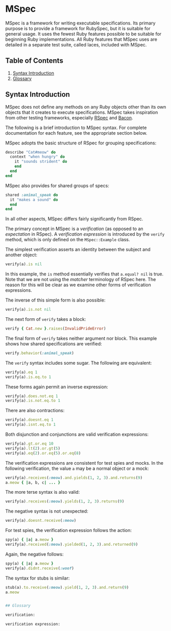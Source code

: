 # MSpec

MSpec is a framework for writing executable specifications. Its primary
purpose is to provide a framework for RubySpec, but it is suitable for general
usage. It uses the fewest Ruby features possible to be suitable for beginning
Ruby implementations. All Ruby features that MSpec uses are detailed in a
separate test suite, called laces, included with MSpec.


## Table of Contents

1. [Syntax Introduction]()
1. [Glossary]()

## Syntax Introduction

MSpec does not define any methods on any Ruby objects other than its own
objects that it creates to execute specifications. MSpec takes inspiration
from other testing frameworks, especially [RSpec](http://rspec.info) and
[Bacon](https://github.com/chneukirchen/bacon).

The following is a brief introduction to MSpec syntax. For complete
documentation for each feature, see the appropriate section below.

MSpec adopts the basic structure of RSpec for grouping specifications:

```ruby
describe "Cat#meow" do
  context "when hungry" do
    it "sounds strident" do
    end
  end
end
```

MSpec also provides for shared groups of specs:

```ruby
shared :animal_speak do
  it "makes a sound" do
  end
end
```

In all other aspects, MSpec differs fairly significantly from RSpec.

The primary concept in MSpec is a _verification_ (as opposed to an
_expectation_ in RSpec). A _verification expression_ is introduced by the
`verify` method, which is only defined on the `MSpec::Example` class.

The simplest verification asserts an identity between the subject and another
object:

```ruby
verify(a).is nil
```

In this example, the `is` method essentially verifies that `a.equal? nil` is
true. Note that we are not using the _matcher_ terminology of RSpec here. The
reason for this will be clear as we examine other forms of verification
expressions.

The inverse of this simple form is also possible:

```ruby
verify(a).is.not nil
```

The next form of `verify` takes a block:

```ruby
verify { Cat.new }.raises(InvalidPrideError)
```

The final form of `verify` takes neither argument nor block. This example
shows how shared specifications are verified:

```ruby
verify.behavior(:animal_speak)
```

The `verify` syntax includes some sugar. The following are equivalent:

```ruby
verify(a).eq 1
verify(a).is.eq.to 1
```

These forms again permit an inverse expression:

```ruby
verify(a).does.not.eq 1
verify(a).is.not.eq.to 1
```

There are also contractions:

```ruby
verify(a).doesnt.eq 1
verify(a).isnt.eq.to 1
```

Both disjunction and conjunctions are valid verification expressions:

```ruby
verify(a).gt.or.eq 10
verify(a).lt(2).or.gt(5)
verify(a).eq(2).or.eq(5).or.eq(8)
```

The verification expressions are consistent for test spies and mocks. In the
following verification, the value `a` may be a normal object or a mock:

```ruby
verify(a).receives(:meow).and.yields(1, 2, 3).and.returns(9)
a.meow { |a, b, c| ... }
```

The more terse syntax is also valid:

```ruby
verify(a).receives(:meow).yields(1, 2, 3).returns(9)
```

The negative syntax is not unexpected:

```ruby
verify(a).doesnt.receive(:meow)
```

For test spies, the verification expression follows the action:

```ruby
spy(a) { |a| a.meow }
verify(a).received(:meow).yielded(1, 2, 3).and.returned(9)
```

Again, the negative follows:

```ruby
spy(a) { |a| a.meow }
verify(a).didnt.receive(:woof)
```

The syntax for stubs is similar:

```ruby
stub(a).to.receive(:meow).yield(1, 2, 3).and.return(9)
a.meow


## Glossary

verification:

verification expression:

